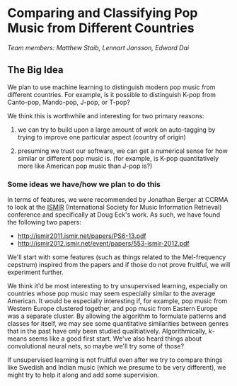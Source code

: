 # Comparing and Classifying Pop Music from Different Countries

*Team members: Matthew Staib, Lennart Jansson, Edward Dai*

## The Big Idea

We plan to use machine learning to distinguish modern pop music from
different countries. For example, is it possible to distinguish K-pop from
Canto-pop, Mando-pop, J-pop, or T-pop?

We think this is worthwhile and interesting for two primary reasons:

1. we can try to build upon a large amount of work on auto-tagging by trying to
improve one particular aspect (country of origin)
 
2. presuming we trust our software, we can get a numerical sense for how similar
or different pop music is. (for example, is K-pop quantitatively more like
  American pop music than J-pop is?)

### Some ideas we have/how we plan to do this

In terms of features, we were recommended by Jonathan Berger at CCRMA to look at
the
[ISMIR](http://www.ismir.net) (International Society for Music Information
Retrieval) conference and specifically at Doug Eck's work. As such, we have
found the following two papers:

- http://ismir2011.ismir.net/papers/PS6-13.pdf
- http://ismir2012.ismir.net/event/papers/553-ismir-2012.pdf

We'll start with some features (such as things related to the Mel-frequency
cepstrum) inspired from the papers and if those do not prove fruitful, we will
experiment further.

We think it'd be most interesting to try unsupervised learning, especially on
countries whose pop music may seem especially similar to the average
American. It would be especially interesting if, for example, pop music from 
Western Europe clustered together, and pop music from Eastern Europe was a 
separate cluster. By allowing the algorithm to formulate patterns and classes
for itself, we may see some quantitative similarities between genres that in
the past have only been studied qualitiatively. Algorithmically, *k*-means seems
like a good first start. We've also heard things about convolutional neural
nets, so maybe we'll try some of those?

If unsupervised learning is not fruitful even after we try to compare things
like Swedish and Indian music (which we presume to be very different), we might
try to help it along and add some supervision.
